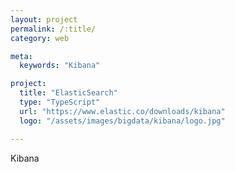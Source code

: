 ```yaml
---
layout: project
permalink: /:title/
category: web

meta:
  keywords: "Kibana"

project:
  title: "ElasticSearch"
  type: "TypeScript"
  url: "https://www.elastic.co/downloads/kibana"
  logo: "/assets/images/bigdata/kibana/logo.jpg"

---	
```

<p>Kibana</p>